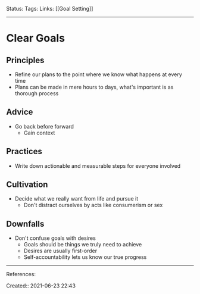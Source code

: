 Status:
Tags: 
Links: [[Goal Setting]]
___
# Clear Goals
## Principles
- Refine our plans to the point where we know what happens at every time
- Plans can be made in mere hours to days, what's important is as thorough process
## Advice
- Go back before forward
	- Gain context
## Practices
- Write down actionable and measurable steps for everyone involved
## Cultivation
- Decide what we really want from life and pursue it
	- Don't distract ourselves by acts like consumerism or sex
## Downfalls
- Don't confuse goals with desires
	- Goals should be things we truly need to achieve
	- Desires are usually first-order
	- Self-accountability lets us know our true progress

___
References:

Created:: 2021-06-23 22:43